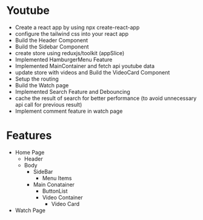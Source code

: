 # Youtube

- Create a react app by using npx create-react-app 
- configure the tailwind css into your react app 
- Build the Header Component
- Build the Sidebar Component
- create store using reduxjs/toolkit (appSlice)
- Implemented HamburgerMenu Feature
- Implemented MainContainer and fetch api youtube data
- update store with videos and Build the VideoCard Component 
- Setup the routing
- Build the Watch page
- Implemented Search Feature and Debouncing 
- cache the result of search for better performance (to avoid unnecessary api call for previous result)
- Implement comment feature in watch page 


  


# Features

 - Home Page
    - Header
    - Body
      - SideBar
        - Menu Items
      - Main Conatainer
        - ButtonList
        - Video Container
          - Video Card
 - Watch Page